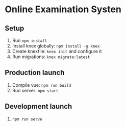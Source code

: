 # Online Examination Systen  
## Setup  
1. Run `npm install`  
2. Install knex globally: `npm install -g knex`  
3. Create knexfile: `knex init` and configure it
4. Run migrations: `knex migrate:latest`

## Production launch
1. Compile vue: `npm run build`
2. Run server: `npm start`

## Development launch
1. `npm run serve`
